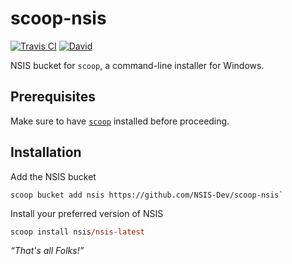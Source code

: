 # scoop-nsis

[![Travis CI](https://flat.badgen.net/travis/NSIS-Dev/scoop-nsis)](https://travis-ci.org/NSIS-Dev/scoop-nsis)
[![David](https://flat.badgen.net/david/dev/NSIS-Dev/scoop-nsis)](https://david-dm.org/NSIS-Dev/scoop-nsis?type=dev)

NSIS bucket for `scoop`, a command-line installer for Windows.

## Prerequisites

Make sure to have [`scoop`](https://github.com/lukesampson/scoop#installation) installed before proceeding.

## Installation

Add the NSIS bucket

```
scoop bucket add nsis https://github.com/NSIS-Dev/scoop-nsis`
```

Install your preferred version of NSIS

```ps
scoop install nsis/nsis-latest
```

*“That's all Folks!”*

